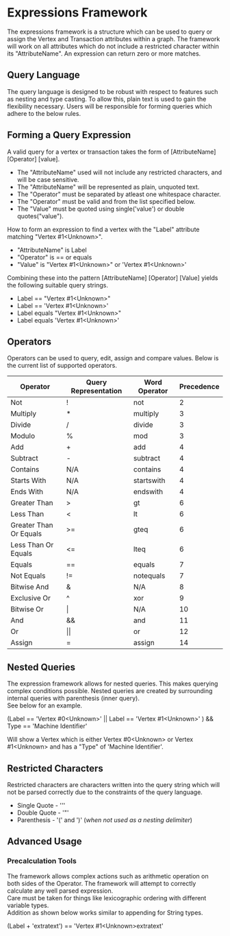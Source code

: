 # Expressions Framework

The expressions framework is a structure which can be used to query or
assign the Vertex and Transaction attributes within a graph. The
framework will work on all attributes which do not include a restricted
character within its "AttributeName". An expression can return zero or
more matches.

## Query Language

The query language is designed to be robust with respect to features
such as nesting and type casting. To allow this, plain text is used to
gain the flexibility necessary. Users will be responsible for forming
queries which adhere to the below rules.

## Forming a Query Expression

A valid query for a vertex or transaction takes the form of
\[AttributeName\] \[Operator\] \[value\].

-   The "AttributeName" used will not include any restricted characters,
    and will be case sensitive.
-   The "AttributeName" will be represented as plain, unquoted text.
-   The "Operator" must be separated by atleast one whitespace
    character.
-   The "Operator" must be valid and from the list specified below.
-   The "Value" must be quoted using single('value') or double
    quotes("value").

  

How to form an expression to find a vertex with the "Label" attribute
matching "Vertex #1\<Unknown>".

-   "AttributeName" is Label
-   "Operator" is == or equals
-   "Value" is "Vertex #1\<Unknown>" or 'Vertex #1\<Unknown>'

  

Combining these into the pattern \[AttributeName\] \[Operator\]
\[Value\] yields the following suitable query strings.

-   Label == "Vertex #1\<Unknown>"
-   Label == 'Vertex #1\<Unknown>'
-   Label equals "Vertex #1\<Unknown>"
-   Label equals 'Vertex #1\<Unknown>'

## Operators

Operators can be used to query, edit, assign and compare values. Below
is the current list of supported operators.

  

<table class="table table-striped">
<thead>
<tr class="header">
<th><strong>Operator</strong></th>
<th><strong>Query Representation</strong></th>
<th><strong>Word Operator</strong></th>
<th><strong>Precedence</strong></th>
</tr>
</thead>
<tbody>
<tr class="odd">
<td>Not</td>
<td>!</td>
<td>not</td>
<td>2</td>
</tr>
<tr class="even">
<td>Multiply</td>
<td>*</td>
<td>multiply</td>
<td>3</td>
</tr>
<tr class="odd">
<td>Divide</td>
<td>/</td>
<td>divide</td>
<td>3</td>
</tr>
<tr class="even">
<td>Modulo</td>
<td>%</td>
<td>mod</td>
<td>3</td>
</tr>
<tr class="odd">
<td>Add</td>
<td>+</td>
<td>add</td>
<td>4</td>
</tr>
<tr class="even">
<td>Subtract</td>
<td>-</td>
<td>subtract</td>
<td>4</td>
</tr>
<tr class="odd">
<td>Contains</td>
<td>N/A</td>
<td>contains</td>
<td>4</td>
</tr>
<tr class="even">
<td>Starts With</td>
<td>N/A</td>
<td>startswith</td>
<td>4</td>
</tr>
<tr class="odd">
<td>Ends With</td>
<td>N/A</td>
<td>endswith</td>
<td>4</td>
</tr>
<tr class="even">
<td>Greater Than</td>
<td>&gt;</td>
<td>gt</td>
<td>6</td>
</tr>
<tr class="odd">
<td>Less Than</td>
<td>&lt;</td>
<td>lt</td>
<td>6</td>
</tr>
<tr class="even">
<td>Greater Than Or Equals</td>
<td>&gt;=</td>
<td>gteq</td>
<td>6</td>
</tr>
<tr class="odd">
<td>Less Than Or Equals</td>
<td>&lt;=</td>
<td>lteq</td>
<td>6</td>
</tr>
<tr class="even">
<td>Equals</td>
<td>==</td>
<td>equals</td>
<td>7</td>
</tr>
<tr class="odd">
<td>Not Equals</td>
<td>!=</td>
<td>notequals</td>
<td>7</td>
</tr>
<tr class="even">
<td>Bitwise And</td>
<td>&amp;</td>
<td>N/A</td>
<td>8</td>
</tr>
<tr class="odd">
<td>Exclusive Or</td>
<td>^</td>
<td>xor</td>
<td>9</td>
</tr>
<tr class="even">
<td>Bitwise Or</td>
<td>|</td>
<td>N/A</td>
<td>10</td>
</tr>
<tr class="odd">
<td>And</td>
<td>&amp;&amp;</td>
<td>and</td>
<td>11</td>
</tr>
<tr class="even">
<td>Or</td>
<td>||</td>
<td>or</td>
<td>12</td>
</tr>
<tr class="odd">
<td>Assign</td>
<td>=</td>
<td>assign</td>
<td>14</td>
</tr>
</tbody>
</table>

## Nested Queries

The expression framework allows for nested queries. This makes querying
complex conditions possible. Nested queries are created by surrounding
internal queries with parenthesis (inner query).  
See below for an example.

  

(Label == 'Vertex #0\<Unknown>' || Label == 'Vertex #1\<Unknown>' ) &&
Type == 'Machine Identifier'

Will show a Vertex which is either Vertex #0\<Unknown> or Vertex
#1\<Unknown> and has a "Type" of 'Machine Identifier'.

## Restricted Characters

Restricted characters are characters written into the query string which
will not be parsed correctly due to the constraints of the query
language.

-   Single Quote - '''
-   Double Quote - '"'
-   Parenthesis - '(' and ')' (*when not used as a nesting delimiter*)

## Advanced Usage

### Precalculation Tools

The framework allows complex actions such as arithmetic operation on
both sides of the Operator. The framework will attempt to correctly
calculate any well parsed expression.  
Care must be taken for things like lexicographic ordering with different
variable types.  
Addition as shown below works similar to appending for String types.

(Label + 'extratext') == 'Vertex #1\<Unknown>extratext'
